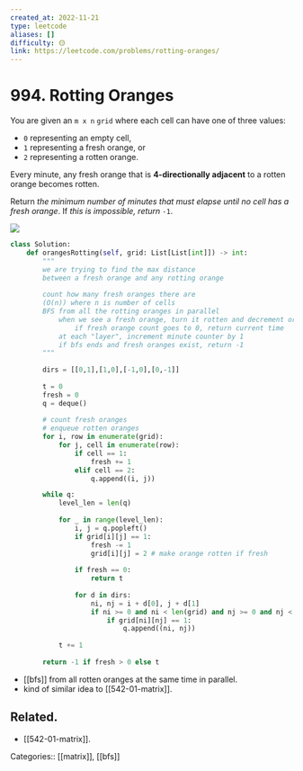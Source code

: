 ```yaml
---
created_at: 2022-11-21
type: leetcode
aliases: []
difficulty: 🟡
link: https://leetcode.com/problems/rotting-oranges/
---
```


# 994. Rotting Oranges

You are given an `m x n` `grid` where each cell can have one of three values:

- `0` representing an empty cell,
- `1` representing a fresh orange, or
- `2` representing a rotten orange.

Every minute, any fresh orange that is **4-directionally adjacent** to a rotten orange becomes rotten.

Return _the minimum number of minutes that must elapse until no cell has a fresh orange_. If _this is impossible, return_ `-1`.

![](https://assets.leetcode.com/uploads/2019/02/16/oranges.png)

```python
class Solution:
    def orangesRotting(self, grid: List[List[int]]) -> int:
		"""
        we are trying to find the max distance
        between a fresh orange and any rotting orange
        
        count how many fresh oranges there are 
        (O(n)) where n is number of cells
        BFS from all the rotting oranges in parallel
            when we see a fresh orange, turn it rotten and decrement orange counter
                if fresh orange count goes to 0, return current time
            at each "layer", increment minute counter by 1
            if bfs ends and fresh oranges exist, return -1
		"""
            
        dirs = [[0,1],[1,0],[-1,0],[0,-1]]
            
        t = 0
        fresh = 0
        q = deque()
        
        # count fresh oranges
        # enqueue rotten oranges
        for i, row in enumerate(grid):
            for j, cell in enumerate(row):
                if cell == 1:
                    fresh += 1
                elif cell == 2:
                    q.append((i, j))

        while q:
            level_len = len(q)
            
            for _ in range(level_len):
                i, j = q.popleft()
                if grid[i][j] == 1:
                    fresh -= 1
                    grid[i][j] = 2 # make orange rotten if fresh
                
                if fresh == 0:
                    return t
                
                for d in dirs:
                    ni, nj = i + d[0], j + d[1]
                    if ni >= 0 and ni < len(grid) and nj >= 0 and nj < len(grid[0]):
                        if grid[ni][nj] == 1:
                            q.append((ni, nj))
            
            t += 1
        
        return -1 if fresh > 0 else t
```

- [[bfs]] from all rotten oranges at the same time in parallel.
- kind of similar idea to [[542-01-matrix]].

## Related.

- [[542-01-matrix]].

Categories:: [[matrix]], [[bfs]]
